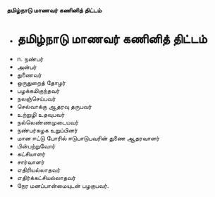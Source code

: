**தமிழ்நாடு மாணவர் கணினித் திட்டம்**
- # தமிழ்நாடு மாணவர் கணினித் திட்டம்
- n. நண்பர்
- அன்பர்
- துணைவர்
- ஒருதுறைத் தோழர்
- பழக்கமிகுந்தவர்
- நலஞ்செய்பவர்
- செல்வாக்கு ஆதரவு தருபவர்
- உற்றுழி உதவுபவர்
- நல்லெண்ணமுடையவர்
- நண்பர்கழக உறுப்பினர்
- மான ஈட்டு போரில் ஈடுபாடுபவரின் துணை ஆதரவாளர்
- பின்பற்றுவோர்
- கட்சியாளர்
- சார்வாளர்
- எதிரியல்லாதவர்
- எதிர்க்கட்சியல்லாதவர்
- நேர மனப்பான்மையுடன் பழகுபவர்.

